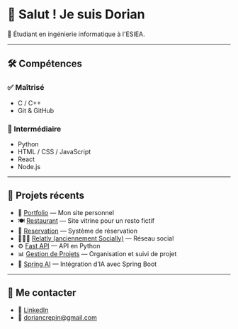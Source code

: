 # 👋 Salut ! Je suis Dorian

🎯 Étudiant en ingénierie informatique à l'ESIEA.

---

## 🛠️ Compétences

### ✅ Maîtrisé
- C / C++
- Git & GitHub

### 🚀 Intermédiaire
- Python
- HTML / CSS / JavaScript
- React
- Node.js

---

## 📂 Projets récents

- 🎨 [Portfolio](https://github.com/DorianCrp/Portfolio) — Mon site personnel
- 🍽️ [Restaurant](https://github.com/DorianCrp/Restaurant) — Site vitrine pour un resto fictif
- 📅 [Reservation](https://github.com/DorianCrp/Reservation) — Système de réservation
- 🧑‍🤝‍🧑 [Relatly (anciennement Socially)](https://github.com/DorianCrp/socially) — Réseau social
- ⚙️ [Fast API](https://github.com/DorianCrp/Fast-API) — API en Python
- 📊 [Gestion de Projets](https://github.com/DorianCrp/Gestion-de-Projets) — Organisation et suivi de projet
- 🤖 [Spring AI](https://github.com/DorianCrp/SpringAi) — Intégration d’IA avec Spring Boot

---

## 🔗 Me contacter

- 💼 [LinkedIn](https://www.linkedin.com/in/dorian-cr%C3%A9pin-b65138303/)
- 📧 doriancrepin@gmail.com
